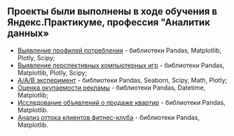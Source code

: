 ## Проекты были выполнены в ходе обучения в Яндекс.Практикуме, профессия "Аналитик данных»

<ul>
<li><a href = « https://github.com/KasyanovK/works/tree/main/E_Commerce»>Выявление профилей потребления</a> - библиотеки Pandas, Matplotlib, Plotly, Scipy;</li>
<li><a href = « https://github.com/KasyanovK/works/tree/main/Games»>Выявление перспективных компьютерных игр</a> - библиотеки Pandas, Matplotlib, Plotly, Scipy;</li>
<li><a href = « https://github.com/KasyanovK/works/tree/main/abtest»>A/A/B эксперимент</a> - библиотеки Pandas, Seaborn, Scipy, Math, Plotly;</li>

<li><a href = « https://github.com/KasyanovK/works/tree/main/roi_ltv_cac»>Оценка окупаемости рекламы</a> - библиотеки Pandas, Datetime, Matplotlib;</li>

<li><a href = « https://github.com/KasyanovK/works/tree/main/real_estate»>Исследование объявлений о продаже квартир</a> - библиотеки Pandas, Matplotlib.</li>

<li><a href = « https://github.com/KasyanovK/works/tree/main/churn»>Анализ оттока клиентов фитнес-клуба</a> - библиотеки Pandas, Matplotlib.</li>

</ul>
